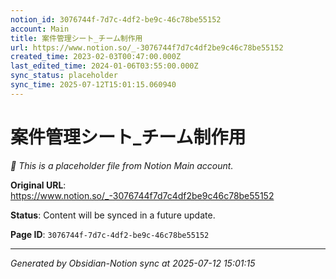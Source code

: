 ```yaml
---
notion_id: 3076744f-7d7c-4df2-be9c-46c78be55152
account: Main
title: 案件管理シート_チーム制作用
url: https://www.notion.so/_-3076744f7d7c4df2be9c46c78be55152
created_time: 2023-02-03T00:47:00.000Z
last_edited_time: 2024-01-06T03:55:00.000Z
sync_status: placeholder
sync_time: 2025-07-12T15:01:15.060940
---
```


# 案件管理シート_チーム制作用

*🔄 This is a placeholder file from Notion Main account.*

**Original URL**: https://www.notion.so/_-3076744f7d7c4df2be9c46c78be55152

**Status**: Content will be synced in a future update.

**Page ID**: `3076744f-7d7c-4df2-be9c-46c78be55152`

---

*Generated by Obsidian-Notion sync at 2025-07-12 15:01:15*
